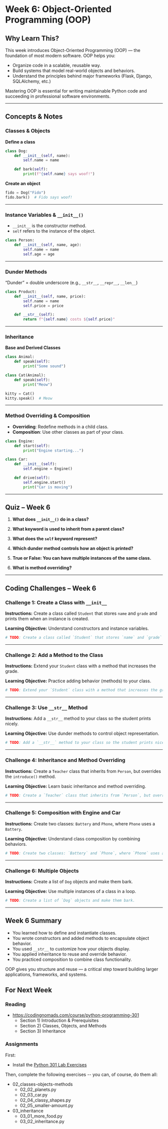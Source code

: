 # Week 6: Object-Oriented Programming (OOP)

## Why Learn This?

This week introduces Object-Oriented Programming (OOP) — the foundation of most modern software. OOP helps you:

* Organize code in a scalable, reusable way.
* Build systems that model real-world objects and behaviors.
* Understand the principles behind major frameworks (Flask, Django, SQLAlchemy, etc.)

Mastering OOP is essential for writing maintainable Python code and succeeding in professional software environments.

---

## Concepts & Notes

### Classes & Objects

**Define a class**

```python
class Dog:
    def __init__(self, name):
        self.name = name

    def bark(self):
        print(f"{self.name} says woof!")
```

**Create an object**

```python
fido = Dog("Fido")
fido.bark()  # Fido says woof!
```

---

### Instance Variables & `__init__()`

* `__init__` is the constructor method.
* `self` refers to the instance of the object.

```python
class Person:
    def __init__(self, name, age):
        self.name = name
        self.age = age
```

---

### Dunder Methods

“Dunder” = double underscore (e.g., `__str__`, `__repr__`, `__len__`)

```python
class Product:
    def __init__(self, name, price):
        self.name = name
        self.price = price

    def __str__(self):
        return f"{self.name} costs ${self.price}"
```

---

### Inheritance

**Base and Derived Classes**

```python
class Animal:
    def speak(self):
        print("Some sound")

class Cat(Animal):
    def speak(self):
        print("Meow")

kitty = Cat()
kitty.speak()  # Meow
```

---

### Method Overriding & Composition

* **Overriding**: Redefine methods in a child class.
* **Composition**: Use other classes as part of your class.

```python
class Engine:
    def start(self):
        print("Engine starting...")

class Car:
    def __init__(self):
        self.engine = Engine()

    def drive(self):
        self.engine.start()
        print("Car is moving")
```

---

## Quiz – Week 6

1. **What does `__init__()` do in a class?**

2. **What keyword is used to inherit from a parent class?**

3. **What does the `self` keyword represent?**

4. **Which dunder method controls how an object is printed?**

5. **True or False: You can have multiple instances of the same class.**

6. **What is method overriding?**

---

## Coding Challenges – Week 6

### Challenge 1: Create a Class with `__init__`

**Instructions:**
Create a class called `Student` that stores `name` and `grade` and prints them when an instance is created.

**Learning Objective:**
Understand constructors and instance variables.

```python
# TODO: Create a class called `Student` that stores `name` and `grade` and prints them when an instance is created.

```

---

### Challenge 2: Add a Method to the Class

**Instructions:**
Extend your `Student` class with a method that increases the grade.

**Learning Objective:**
Practice adding behavior (methods) to your class.

```python
# TODO: Extend your `Student` class with a method that increases the grade.

```

---

### Challenge 3: Use `__str__` Method

**Instructions:**
Add a `__str__` method to your class so the student prints nicely.

**Learning Objective:**
Use dunder methods to control object representation.

```python
# TODO: Add a `__str__` method to your class so the student prints nicely.

```

---

### Challenge 4: Inheritance and Method Overriding

**Instructions:**
Create a `Teacher` class that inherits from `Person`, but overrides the `introduce()` method.

**Learning Objective:**
Learn basic inheritance and method overriding.

```python
# TODO: Create a `Teacher` class that inherits from `Person`, but overrides the `introduce()` method.

```

---

### Challenge 5: Composition with Engine and Car

**Instructions:**
Create two classes: `Battery` and `Phone`, where `Phone` uses a `Battery`.

**Learning Objective:**
Understand class composition by combining behaviors.

```python
# TODO: Create two classes: `Battery` and `Phone`, where `Phone` uses a `Battery`.

```

---

### Challenge 6: Multiple Objects

**Instructions:**
Create a list of `Dog` objects and make them bark.

**Learning Objective:**
Use multiple instances of a class in a loop.

```python
# TODO: Create a list of `Dog` objects and make them bark.

```

---

## Week 6 Summary

* You learned how to define and instantiate classes.
* You wrote constructors and added methods to encapsulate object behavior.
* You used `__str__` to customize how your objects display.
* You applied inheritance to reuse and override behavior.
* You practiced composition to combine class functionality.

OOP gives you structure and reuse — a critical step toward building larger applications, frameworks, and systems.

## For Next Week

### Reading 
* https://codingnomads.com/course/python-programming-301
    * Section 1) Introduction & Prerequisites
    * Section 2) Classes, Objects, and Methods
    * Section 3) Inheritance

### Assignments

First:
* Install the [Python 301 Lab Exercises](https://codingnomads.com/python-301-download-labs)

Then, complete the following exercises -- you can, of course, do them all:
* 02_classes-objects-methods
  * 02_02_planets.py
  * 02_03_car.py
  * 02_04_classy_shapes.py
  * 02_05_smaller-amount.py
* 03_inheritance
  * 03_01_more_food.py
  * 03_02_inheritance.py
  
